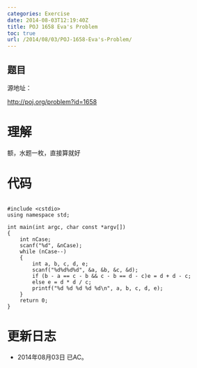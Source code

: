 ```yaml
---
categories: Exercise
date: 2014-08-03T12:19:40Z
title: POJ 1658 Eva's Problem
toc: true
url: /2014/08/03/POJ-1658-Eva's-Problem/
---
```


## 题目
源地址：

http://poj.org/problem?id=1658

# 理解
额，水题一枚，直接算就好

<!--more-->

# 代码

```

#include <cstdio>
using namespace std;

int main(int argc, char const *argv[])
{
    int nCase;
    scanf("%d", &nCase);
    while (nCase--)
    {
        int a, b, c, d, e;
        scanf("%d%d%d%d", &a, &b, &c, &d);
        if (b - a == c - b && c - b == d - c)e = d + d - c;
        else e = d * d / c;
        printf("%d %d %d %d %d\n", a, b, c, d, e);
    }
    return 0;
}

```

# 更新日志
- 2014年08月03日 已AC。